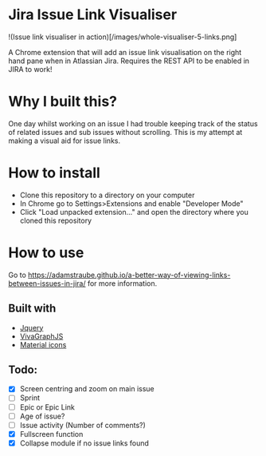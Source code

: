 # Jira Issue Link Visualiser

!(Issue link visualiser in action)[/images/whole-visualiser-5-links.png]

A Chrome extension that will add an issue link visualisation on the right hand pane when in Atlassian Jira. Requires the REST API to be enabled in JIRA to work!

# Why I built this?
 One day whilst working on an issue I had trouble keeping track of the status of related issues and sub issues without scrolling. This is my attempt at making a visual aid for issue links.

# How to install

* Clone this repository to a directory on your computer
* In Chrome go to Settings>Extensions and enable "Developer Mode"
* Click "Load unpacked extension..." and open the directory where you cloned this repository

# How to use
 Go to https://adamstraube.github.io/a-better-way-of-viewing-links-between-issues-in-jira/ for more information.

## Built with
* [Jquery](https://github.com/jquery/jquery)
* [VivaGraphJS](https://github.com/anvaka/VivaGraphJS/)
* [Material icons](https://material.io/icons/)


## Todo:
- [X] Screen centring and zoom on main issue
- [ ] Sprint
- [ ] Epic or Epic Link
- [ ] Age of issue?
- [ ] Issue activity (Number of comments?)
- [X] Fullscreen function
- [X] Collapse module if no issue links found
